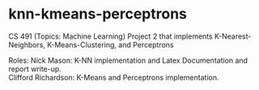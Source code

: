 # knn-kmeans-perceptrons
CS 491 (Topics:   Machine Learning) Project 2 that implements K-Nearest-Neighbors, K-Means-Clustering, and Perceptrons

Roles:
Nick Mason: K-NN implementation and Latex Documentation and report write-up. <br />
Clifford Richardson: K-Means and Perceptrons implementation.
